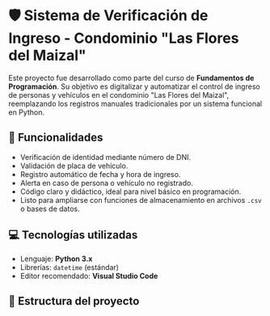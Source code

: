 # 🛡️ Sistema de Verificación de Ingreso - Condominio "Las Flores del Maizal"

Este proyecto fue desarrollado como parte del curso de **Fundamentos de Programación**. Su objetivo es digitalizar y automatizar el control de ingreso de personas y vehículos en el condominio "Las Flores del Maizal", reemplazando los registros manuales tradicionales por un sistema funcional en Python.

## 📌 Funcionalidades

- Verificación de identidad mediante número de DNI.
- Validación de placa de vehículo.
- Registro automático de fecha y hora de ingreso.
- Alerta en caso de persona o vehículo no registrado.
- Código claro y didáctico, ideal para nivel básico en programación.
- Listo para ampliarse con funciones de almacenamiento en archivos `.csv` o bases de datos.

## 💻 Tecnologías utilizadas

- Lenguaje: **Python 3.x**
- Librerías: `datetime` (estándar)
- Editor recomendado: **Visual Studio Code**

## 📂 Estructura del proyecto

